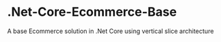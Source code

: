 # .Net-Core-Ecommerce-Base
A base Ecommerce solution in .Net Core using vertical slice architecture
